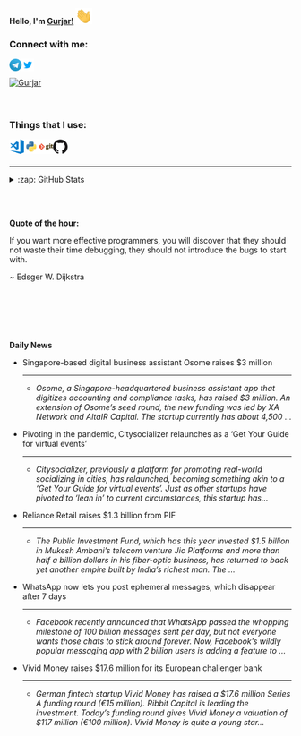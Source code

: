 #### Hello, I'm [Gurjar!](https://GurjarKing.github.io) <img src="https://raw.githubusercontent.com/ABSphreak/ABSphreak/master/gifs/Hi.gif" width="30px"></h2>


### Connect with me:

[<img align="left" alt="Gurjar | Telegram" width="22px" src="https://raw.githubusercontent.com/github/explore/80688e429a7d4ef2fca1e82350fe8e3517d3494d/topics/telegram/telegram.png" />][Telegram]
[<img align="left" alt="Gurjar | Twitter" width="22px" src="https://raw.githubusercontent.com/github/explore/80688e429a7d4ef2fca1e82350fe8e3517d3494d/topics/twitter/twitter.png" />][Twitter]
<br >
<br >
<a href="https://github.com/GurjarKing"><img src="https://komarev.com/ghpvc/?username=GurjarKing" alt="Gurjar" /></a> <br />
<br />
<br />
<!-- <br >

![](https://visitor-badge.glitch.me/badge?page_id=GurjarKing)

<br /> -->

### Things that I use:

[<img align="left" alt="Visual Studio Code" width="26px" src="https://raw.githubusercontent.com/github/explore/80688e429a7d4ef2fca1e82350fe8e3517d3494d/topics/visual-studio-code/visual-studio-code.png" />][VSCode]
[<img align="left" alt="Python" width="26px" src="https://raw.githubusercontent.com/github/explore/80688e429a7d4ef2fca1e82350fe8e3517d3494d/topics/python/python.png" />][Python]
[<img align="left" alt="Git" width="26px" src="https://raw.githubusercontent.com/github/explore/80688e429a7d4ef2fca1e82350fe8e3517d3494d/topics/git/git.png" />][Git]
[<img align="left" alt="GitHub" width="26px" src="https://raw.githubusercontent.com/github/explore/78df643247d429f6cc873026c0622819ad797942/topics/github/github.png" />][Github]

<br />
<br />

---
<details>
  <summary>:zap: GitHub Stats</summary>

<img align="left" alt="Gurjar's Github Stats" src="https://github-readme-stats.vercel.app/api?username=GurjarKing&show_icons=true&hide_border=true&count_private=true&include_all_commit=true&theme=algolia" />

</details>

<!-- ### 🔔 My latest tweet
<a href="https://twitter.com/Gurjar_King43" target="_blank">
	<img src="https://github.com/GurjarKing/GurjarKing/raw/master/tweet.png" width="70%" align="center" alt="Click to view on Twitter" title="My latest tweet, as an image"/>
</a> -->
<br>

<pre>

</pre>

**Quote of the hour:**

If you want more effective programmers, you will discover that they should not waste their time debugging, they should not introduce the bugs to start with.

~ Edsger W. Dijkstra
<pre>

</pre>
<br>
<pre>


</pre>
<strong>Daily News</strong>
  
  - Singapore-based digital business assistant Osome raises $3 million
     <hr/>
     
      - *Osome, a Singapore-headquartered business assistant app that digitizes accounting and compliance tasks, has raised $3 million. An extension of Osome’s seed round, the new funding was led by XA Network and AltaIR Capital. The startup currently has about 4,500 …*
     
  - Pivoting in the pandemic, Citysocializer relaunches as a ‘Get Your Guide for virtual events’
      <hr/>
      
      - *Citysocializer, previously a platform for promoting real-world socializing in cities, has relaunched, becoming something akin to a ‘Get Your Guide for virtual events’. Just as other startups have pivoted to ‘lean in’ to current circumstances, this startup has…*
      
  - Reliance Retail raises $1.3 billion from PIF
      <hr/>
      
      - *The Public Investment Fund, which has this year invested $1.5 billion in Mukesh Ambani’s telecom venture Jio Platforms and more than half a billion dollars in his fiber-optic business, has returned to back yet another empire built by India’s richest man. The …*
      
  - WhatsApp now lets you post ephemeral messages, which disappear after 7 days
      <hr/>
      
      - *Facebook recently announced that WhatsApp passed the whopping milestone of 100 billion messages sent per day, but not everyone wants those chats to stick around forever. Now, Facebook’s wildly popular messaging app with 2 billion users is adding a feature to …*
       
  - Vivid Money raises $17.6 million for its European challenger bank
      <hr/>
       
       - *German fintech startup Vivid Money has raised a $17.6 million Series A funding round (€15 million). Ribbit Capital is leading the investment. Today’s funding round gives Vivid Money a valuation of $117 million (€100 million). Vivid Money is quite a young star…*
      

<br />

[VSCode]: https://code.visualstudio.com/
[Python]: https://www.python.org/
[Git]: https://git-scm.com/
[Github]: https://github.com/
[Telegram]: https://t.me/Gurjar_King/
[Twitter]: https://twitter.com/Gurjar_King43/
